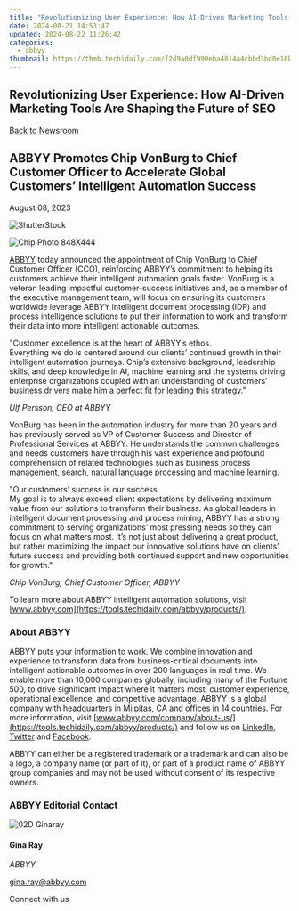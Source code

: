 ```yaml
---
title: "Revolutionizing User Experience: How AI-Driven Marketing Tools Are Shaping the Future of SEO"
date: 2024-08-21 14:53:47
updated: 2024-08-22 11:26:42
categories:
  - abbyy
thumbnail: https://thmb.techidaily.com/f2d9a0df990eba4814a4cbbd3bd0e18b69c14ac68946c8a64a7d7c631b9a2a8c.jpg
---
```


## Revolutionizing User Experience: How AI-Driven Marketing Tools Are Shaping the Future of SEO

[Back to Newsroom](https://tools.techidaily.com/abbyy/products/)

## ABBYY Promotes Chip VonBurg to Chief Customer Officer to Accelerate Global Customers’ Intelligent Automation Success

August 08, 2023

![ShutterStock](https://content.abbyy.com/-/media/project/abbyy/abbyy/branchtemplates/shutterstock_1272462163_1296-x-729.jpg?h=729&iar=0&w=1296)

![Chip Photo 848X444](https://static4.abbyy.com/abbyycommedia/37570/chip-photo-848x444.png) 

[ABBYY](https://tools.techidaily.com/abbyy/products/) today announced the appointment of Chip VonBurg to Chief Customer Officer (CCO), reinforcing ABBYY’s commitment to helping its customers achieve their intelligent automation goals faster. VonBurg is a veteran leading impactful customer-success initiatives and, as a member of the executive management team, will focus on ensuring its customers worldwide leverage ABBYY intelligent document processing (IDP) and process intelligence solutions to put their information to work and transform their data into more intelligent actionable outcomes.

"Customer excellence is at the heart of ABBYY’s ethos.   
Everything we do is centered around our clients’ continued growth in their intelligent automation journeys. Chip’s extensive background, leadership skills, and deep knowledge in AI, machine learning and the systems driving enterprise organizations coupled with an understanding of customers’ business drivers make him a perfect fit for leading this strategy."

_Ulf Persson, CEO at ABBYY_

VonBurg has been in the automation industry for more than 20 years and has previously served as VP of Customer Success and Director of Professional Services at ABBYY. He understands the common challenges and needs customers have through his vast experience and profound comprehension of related technologies such as business process management, search, natural language processing and machine learning.

"Our customers’ success is our success.   
My goal is to always exceed client expectations by delivering maximum value from our solutions to transform their business. As global leaders in intelligent document processing and process mining, ABBYY has a strong commitment to serving organizations’ most pressing needs so they can focus on what matters most. It’s not just about delivering a great product, but rather maximizing the impact our innovative solutions have on clients’ future success and providing both continued support and new opportunities for growth."

_Chip VonBurg, Chief Customer Officer, ABBYY_

To learn more about ABBYY intelligent automation solutions, visit [www.abbyy.com](https://tools.techidaily.com/abbyy/products/).

### About ABBYY

ABBYY puts your information to work. We combine innovation and experience to transform data from business-critical documents into intelligent actionable outcomes in over 200 languages in real time. We enable more than 10,000 companies globally, including many of the Fortune 500, to drive significant impact where it matters most: customer experience, operational excellence, and competitive advantage. ABBYY is a global company with headquarters in Milpitas, CA and offices in 14 countries. For more information, visit [www.abbyy.com/company/about-us/](https://tools.techidaily.com/abbyy/products/) and follow us on [LinkedIn](https://www.linkedin.com/company/abbyy), [Twitter](https://twitter.com/ABBYY%5FSoftware) and [Facebook](https://www.facebook.com/ABBYYsoft).

ABBYY can either be a registered trademark or a trademark and can also be a logo, a company name (or part of it), or part of a product name of ABBYY group companies and may not be used without consent of its respective owners.

### ABBYY Editorial Contact

![02D Ginaray](https://static2.abbyy.com/abbyycommedia/23662/02d-ginaray.png)

#### Gina Ray

_ABBYY_

[gina.ray@abbyy.com](https://tools.techidaily.com/abbyy/products/) 

  
Connect with us

<ins class="adsbygoogle"
     style="display:block"
     data-ad-format="autorelaxed"
     data-ad-client="ca-pub-7571918770474297"
     data-ad-slot="1223367746"></ins>



<ins class="adsbygoogle"
     style="display:block"
     data-ad-client="ca-pub-7571918770474297"
     data-ad-slot="8358498916"
     data-ad-format="auto"
     data-full-width-responsive="true"></ins>

